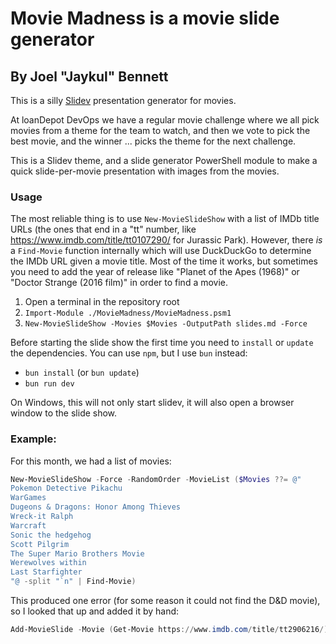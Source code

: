 # Movie Madness is a movie slide generator
## By Joel "Jaykul" Bennett

This is a silly [Slidev](https://sli.dev/) presentation generator for movies.

At loanDepot DevOps we have a regular movie challenge where we all pick movies from a theme for the team to watch, and then we vote to pick the best movie, and the winner ... picks the theme for the next challenge.

This is a Slidev theme, and a slide generator PowerShell module to make a quick slide-per-movie presentation with images from the movies.

### Usage

The most reliable thing is to use `New-MovieSlideShow` with a list of IMDb title URLs (the ones that end in a "tt" number, like https://www.imdb.com/title/tt0107290/ for Jurassic Park).  However, there _is_ a `Find-Movie` function internally which will use DuckDuckGo to determine the IMDb URL given a movie title. Most of the time it works, but sometimes you need to add the year of release like "Planet of the Apes (1968)" or "Doctor Strange (2016 film)" in order to find a movie.

1. Open a terminal in the repository root
2. `Import-Module ./MovieMadness/MovieMadness.psm1`
3. `New-MovieSlideShow -Movies $Movies -OutputPath slides.md -Force`

Before starting the slide show the first time you need to `install` or `update` the dependencies. You can use `npm`, but I use `bun` instead:

- `bun install` (or `bun update`)
- `bun run dev`

On Windows, this will not only start slidev, it will also open a browser window to the slide show.


### Example:

For this month, we had a list of movies:

```powershell
New-MovieSlideShow -Force -RandomOrder -MovieList ($Movies ??= @"
Pokemon Detective Pikachu
WarGames
Dugeons & Dragons: Honor Among Thieves
Wreck-it Ralph
Warcraft
Sonic the hedgehog
Scott Pilgrim
The Super Mario Brothers Movie
Werewolves within
Last Starfighter
"@ -split "`n" | Find-Movie)
```

This produced one error (for some reason it could not find the D&D movie), so I looked that up and added it by hand:

```powershell
Add-MovieSlide -Movie (Get-Movie https://www.imdb.com/title/tt2906216/) -SlidePath .\slides.md
```
